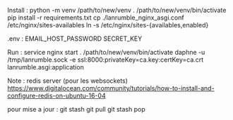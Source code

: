 Install :
python -m venv /path/to/new/venv
. /path/to/new/venv/bin/activate
pip install -r requirements.txt
cp ./lanrumble_nginx_asgi.conf /etc/nginx/sites-availables
ln -s  /etc/nginx/sites-{availables,enabled}

.env :
EMAIL_HOST_PASSWORD
SECRET_KEY

Run :
service nginx start
. /path/to/new/venv/bin/activate
daphne -u /tmp/lanrumble.sock -e ssl:8000:privateKey=ca.key:certKey=ca.crt lanrumble.asgi:application


Note :
redis server (pour les websockets) https://www.digitalocean.com/community/tutorials/how-to-install-and-configure-redis-on-ubuntu-16-04

pour mise a jour :
git stash
git pull
git stash pop

